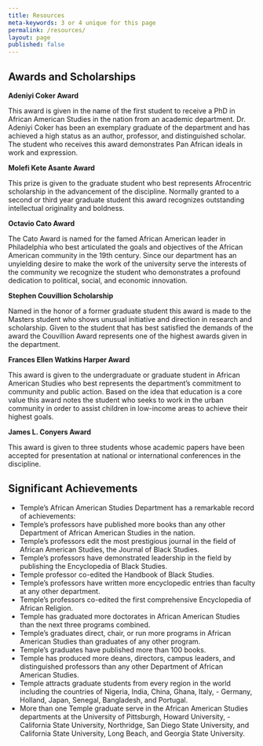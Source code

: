 ```yaml
---
title: Resources
meta-keywords: 3 or 4 unique for this page
permalink: /resources/
layout: page
published: false
---
```


## Awards and Scholarships

**Adeniyi Coker Award**

This award is given in the name of the first student to receive a PhD in African American Studies in the nation from an academic department. Dr. Adeniyi Coker has been an exemplary graduate of the department and has achieved a high status as an author, professor, and distinguished scholar. The student who receives this award demonstrates Pan African ideals in work and expression.

**Molefi Kete Asante Award**

This prize is given to the graduate student who best represents Afrocentric scholarship in the advancement of the discipline. Normally granted to a second or third year graduate student this award recognizes outstanding intellectual originality and boldness.

**Octavio Cato Award**

The Cato Award is named for the famed African American leader in Philadelphia who best articulated the goals and objectives of the African American community in the 19th century. Since our department has an unyielding desire to make the work of the university serve the interests of the community we recognize the student who demonstrates a profound dedication to political, social, and economic innovation.

**Stephen Couvillion Scholarship**

Named in the honor of a former graduate student this award is made to the Masters student who shows unusual initiative and direction in research and scholarship. Given to the student that has best satisfied the demands of the award the Couvillion Award represents one of the highest awards given in the department.

**Frances Ellen Watkins Harper Award**

This award is given to the undergraduate or graduate student in African American Studies who best represents the department’s commitment to community and public action. Based on the idea that education is a core value this award notes the student who seeks to work in the urban community in order to assist children in low-income areas to achieve their highest goals.

**James L. Conyers Award**

This award is given to three students whose academic papers have been accepted for presentation at national or international conferences in the discipline.

## Significant Achievements

- Temple’s African American Studies Department has a remarkable record of achievements:
- Temple’s professors have published more books than any other Department of African American Studies in the nation.
- Temple’s professors edit the most prestigious journal in the field of African American Studies, the Journal of Black Studies.
- Temple’s professors have demonstrated leadership in the field by publishing the Encyclopedia of Black Studies.
- Temple professor co-edited the Handbook of Black Studies.
- Temple’s professors have written more encyclopedic entries than faculty at any other department.
- Temple’s professors co-edited the first comprehensive Encyclopedia of African Religion.
- Temple has graduated more doctorates in African American Studies than the next three programs combined.
- Temple’s graduates direct, chair, or run more programs in African American Studies than graduates of any other program.
- Temple’s graduates have published more than 100 books.
- Temple has produced more deans, directors, campus leaders, and distinguished professors than any other Department of African American Studies.
- Temple attracts graduate students from every region in the world including the countries of Nigeria, India, China, Ghana, Italy, - Germany, Holland, Japan, Senegal, Bangladesh, and Portugal.
- More than one Temple graduate serve in the African American Studies departments at the University of Pittsburgh, Howard University, - California State University, Northridge, San Diego State University, and California State University, Long Beach, and Georgia State University.
